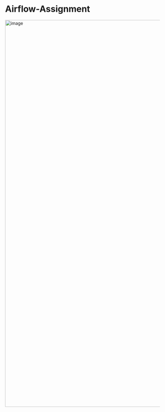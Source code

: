 # Airflow-Assignment

<img width="1262" alt="image" src="https://user-images.githubusercontent.com/98140311/158320868-6d13d6e8-7e05-44cc-b8cc-b306c8c01026.png">
